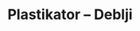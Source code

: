 ---
layout: product
title: "Plastikator – Deblji"
price: "550" 
desc: "Sredstvo za plasticiranje drveta i gipsa"
img_path: "/assets/img/A.MIG-2076.webp"
brand: "AMMO"
available: true
special_offer: false
new: false
soon: false
cat: "070000"
subcat: "070100"
subsubcat: "070105"
sifra: "A.MIG-2076"
popular: true
spec: false
---